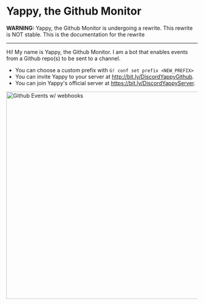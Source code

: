 # Yappy, the Github Monitor

**WARNING:** Yappy, the Github Monitor is undergoing a rewrite. This rewrite is NOT stable. This is the documentation for the rewrite

---

Hi! My name is Yappy, the Github Monitor.
I am a bot that enables events from a Github repo(s) to be sent to a channel.

- You can choose a custom prefix with `G! conf set prefix <NEW_PREFIX>`
- You can invite Yappy to your server at http://bit.ly/DiscordYappyGithub.
- You can join Yappy's official server at https://bit.ly/DiscordYappyServer.

<!-- To learn how to set up Yappy, simply ask "GL! how to set up", or view the page called "Setting Up".

Keep in mind, however, that those recognitions are powered by an AI, and have a per-channel cooldown of 15 seconds. -->


<img alt="Github Events w/ webhooks" src="https://u.pomf.is/vurxay.png" width="546"><br />
